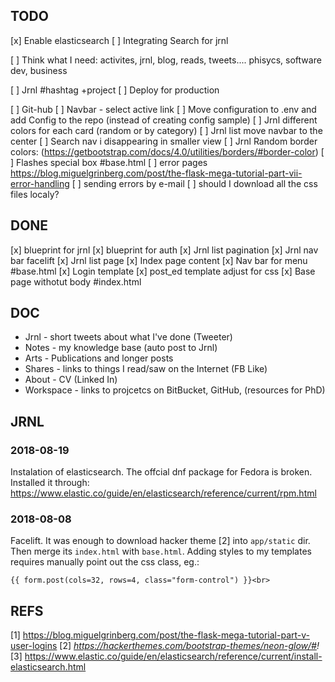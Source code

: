 ## TODO

[x] Enable elasticsearch
[ ] Integrating Search for jrnl

[ ] Think what I need: activites, jrnl, blog, reads, tweets.... phisycs, software dev, business

[ ] Jrnl #hashtag +project 
[ ] Deploy for production

[ ] Git-hub
[ ] Navbar - select active link
[ ] Move configuration to .env and add Config to the repo (instead of creating config sample)
[ ] Jrnl different colors for each card (random or by category)
[ ] Jrnl list move navbar to the center
[ ] Search nav i disappearing in smaller view
[ ] Jrnl Random border colors: (https://getbootstrap.com/docs/4.0/utilities/borders/#border-color) 
[ ] Flashes special box #base.html
[ ] error pages https://blog.miguelgrinberg.com/post/the-flask-mega-tutorial-part-vii-error-handling
[ ] sending errors by e-mail
[ ] should I download all the css files localy?

## DONE
[x] blueprint for jrnl
[x] blueprint for auth
[x] Jrnl list pagination
[x] Jrnl nav bar facelift
[x] Jrnl list page
[x] Index page content
[x] Nav bar for menu #base.html
[x] Login template
[x] post_ed template adjust for css
[x] Base page withotut body #index.html

## DOC
- Jrnl - short tweets about what I've done (Tweeter)
- Notes - my knowledge base (auto post to Jrnl)
- Arts - Publications and longer posts
- Shares - links to things I read/saw on the Internet (FB Like) 
- About - CV (Linked In)
- Workspace - links to projcetcs on BitBucket, GitHub, (resources for PhD)


## JRNL

### 2018-08-19
Instalation of elasticsearch. The offcial dnf package for Fedora is broken. Installed it through:
https://www.elastic.co/guide/en/elasticsearch/reference/current/rpm.html

### 2018-08-08
Facelift. It was enough to download hacker theme [2] into `app/static` dir. Then merge its `index.html`
with `base.html`. Adding styles to my templates requires manually point out the css class, eg.:
```
{{ form.post(cols=32, rows=4, class="form-control") }}<br>
``` 

## REFS
[1] https://blog.miguelgrinberg.com/post/the-flask-mega-tutorial-part-v-user-logins
[2] _https://hackerthemes.com/bootstrap-themes/neon-glow/#!_
[3] https://www.elastic.co/guide/en/elasticsearch/reference/current/install-elasticsearch.html